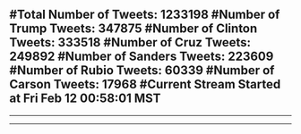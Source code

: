 #Total Number of Tweets: 1233198 
#Number of Trump Tweets: 347875
#Number of Clinton Tweets: 333518
#Number of Cruz Tweets: 249892
#Number of Sanders Tweets: 223609
#Number of Rubio Tweets: 60339
#Number of Carson Tweets: 17968
#Current Stream Started at Fri Feb 12 00:58:01 MST
---
---
---
